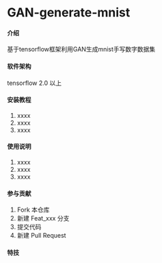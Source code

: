 # GAN-generate-mnist

#### 介绍
基于tensorflow框架利用GAN生成mnist手写数字数据集

#### 软件架构
tensorflow 2.0 以上


#### 安装教程

1.  xxxx
2.  xxxx
3.  xxxx

#### 使用说明

1.  xxxx
2.  xxxx
3.  xxxx

#### 参与贡献

1.  Fork 本仓库
2.  新建 Feat_xxx 分支
3.  提交代码
4.  新建 Pull Request


#### 特技

